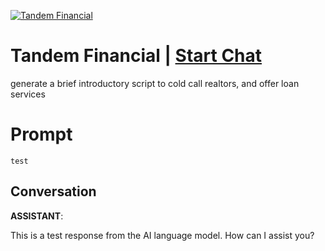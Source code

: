 
[![Tandem Financial](https://flow-prompt-covers.s3.us-west-1.amazonaws.com/icon/vintage/vint_11.png)](https://gptcall.net/chat.html?data=%7B%22contact%22%3A%7B%22id%22%3A%22SRA2hVdR2x3lDUF89j1b2%22%2C%22flow%22%3Atrue%7D%7D)
# Tandem Financial | [Start Chat](https://gptcall.net/chat.html?data=%7B%22contact%22%3A%7B%22id%22%3A%22SRA2hVdR2x3lDUF89j1b2%22%2C%22flow%22%3Atrue%7D%7D)
generate a brief introductory script to cold call realtors, and offer loan services

# Prompt

```
test
```

## Conversation

**ASSISTANT**: 



This is a test response from the AI language model. How can I assist you?


